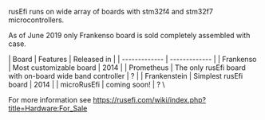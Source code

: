rusEfi runs on wide array of boards with stm32f4 and stm32f7 microcontrollers.

As of June 2019 only Frankenso board is sold completely assembled with case.

| Board | Features | Released in |
| ------------- | ------------- |
| Frankenso  | Most customizable board | 2014 |
| Prometheus  | The only rusEfi board with on-board wide band controller  | ? |
| Frankenstein  | Simplest rusEfi board | 2014 |
| microRusEfi | coming soon! | ? \


For more information see https://rusefi.com/wiki/index.php?title=Hardware:For_Sale